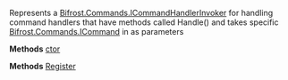Represents a [Bifrost.Commands.ICommandHandlerInvoker](Bifrost.Commands.ICommandHandlerInvoker) for handling
            command handlers that have methods called Handle() and takes specific [Bifrost.Commands.ICommand](Bifrost.Commands.ICommand) in as parameters

**Methods**
[ctor](Bifrost.Commands.CommandHandlerInvoker.ctor)


**Methods**
[Register](Bifrost.Commands.CommandHandlerInvoker.Register)
